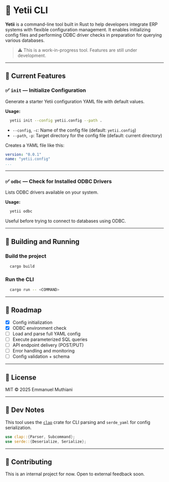 # 🧊 Yetii CLI

**Yetii** is a command-line tool built in Rust to help developers integrate ERP systems with flexible configuration management. It enables initializing config files and performing ODBC driver checks in preparation for querying various databases.

> ⚠️ This is a work-in-progress tool. Features are still under development.

---

## 🚀 Current Features

### ✅ `init` — Initialize Configuration

Generate a starter Yetii configuration YAML file with default values.

**Usage:**

```bash
  yetii init --config yetii.config --path .
```

* `--config`, `-c`: Name of the config file (default: `yetii.config`)
* `--path`, `-p`: Target directory for the config file (default: current directory)

Creates a YAML file like this:

```yaml
version: "0.0.1"
name: "yetii.config"
...
```

---

### ✅ `odbc` — Check for Installed ODBC Drivers

Lists ODBC drivers available on your system.

**Usage:**

```bash
  yetii odbc
```

Useful before trying to connect to databases using ODBC.

---

## 🔧 Building and Running

### Build the project

```bash
  cargo build
```

### Run the CLI

```bash
  cargo run -- <COMMAND>
```

---

## 📅 Roadmap

* [x] Config initialization
* [x] ODBC environment check
* [ ] Load and parse full YAML config
* [ ] Execute parameterized SQL queries
* [ ] API endpoint delivery (POST/PUT)
* [ ] Error handling and monitoring
* [ ] Config validation + schema

---

## 📄 License

MIT © 2025 Emmanuel Muthiani

---

## 🧪 Dev Notes

This tool uses the [`clap`](https://docs.rs/clap/latest/clap/) crate for CLI parsing and `serde_yaml` for config serialization.

```rust
use clap::{Parser, Subcommand};
use serde::{Deserialize, Serialize};
```

---

## 🤝 Contributing

This is an internal project for now. Open to external feedback soon.